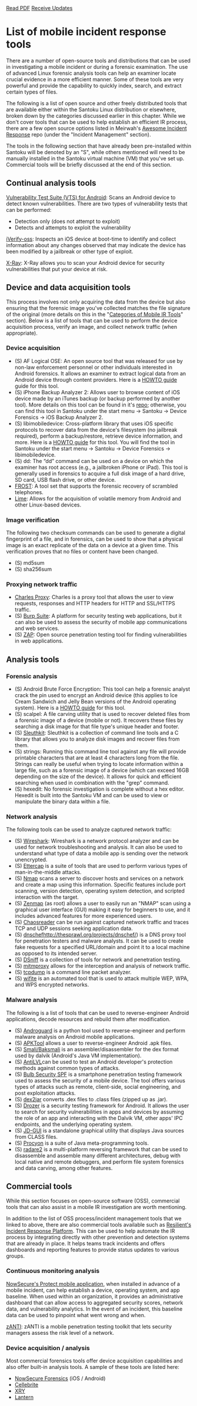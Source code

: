 <div class="cta-banner">
  <a class="cta-banner-pdf" href="https://info.nowsecure.com/IRforAndroidandiOS_PDFRequest.html">Read PDF<i class="fa fa-file-pdf-o"></i></a>
  <a class="cta-banner-update" href="https://info.nowsecure.com/IRforAndroidandiOS_Updates.html">Receive Updates<i class="fa fa-bell-o"></i></a>
</div>

# List of mobile incident response tools

There are a number of open-source tools and distributions that can be used in investigating a mobile incident or during a forensic examination.  The use of advanced Linux forensic analysis tools can help an examiner locate crucial evidence in a more efficient manner. Some of these tools are very powerful and provide the capability to quickly index, search, and extract certain types of files.

The following is a list of open source and other freely distributed tools that are available either within the Santoku Linux distribution or elsewhere, broken down by the categories discussed earlier in this chapter. While we don't cover tools that can be used to help establish an efficient IR process, there are a few open source options listed in Meirwah's [Awesome Incident Response](https://github.com/meirwah/awesome-incident-response) repo (under the "Incident Management" section). 

The tools in the following section that have already been pre-installed within Santoku will be denoted by an "S", while others mentioned will need to be manually installed in the Santoku virtual machine (VM) that you've set up. Commercial tools will be briefly discussed at the end of this section.

## Continual analysis tools
[Vulnerability Test Suite (VTS) for Android](https://github.com/nowsecure/android-vts): Scans an Android device to detect known vulnerabilities. There are two types of vulnerability tests that can be performed:

* Detection only (does not attempt to exploit)
* Detects and attempts to exploit the vulnerability

[iVerify-oss](https://github.com/trailofbits/iverify-oss): Inspects an iOS device at boot-time to identify and collect information about any changes observed that may indicate the device has been modified by a jailbreak or other type of exploit.

[X-Ray](https://labs.duosecurity.com/xray): X-Ray allows you to scan your Android device for security vulnerabilities that put your device at risk. 


## Device and data acquisition tools
This process involves not only acquiring the data from the device but also ensuring that the forensic image you've collected matches the file signature of the original (more details on this in the "[Categories of Mobile IR Tools](../mobile-ir-tool-categories.md)" section). Below is a list of tools that can be used to perform the device acquisition process, verify an image, and collect network traffic (when appropriate).

### Device acquisition
* (S) AF Logical OSE: An open source tool that was released for use by non-law enforcement personnel or other individuals interested in Android forensics. It allows an examiner to extract logical data from an Android device through content providers. Here is a [HOWTO guide](https://santoku-linux.com/howto/howto-use-aflogical-ose-logical-forensics-android/) guide for this tool.
* (S) iPhone Backup Analyzer 2:  Allows user to browse content of iOS device made by an iTunes backup (or backup performed by another tool). More details on this tool can be found in it's [repo](https://github.com/PicciMario/iPhone-Backup-Analyzer-2); otherwise, you can find this tool in Santoku under the start menu -> Santoku -> Device Forensics -> iOS Backup Analyzer 2.
* (S) libimobiledevice: Cross-platform library that uses iOS specific protocols to recover data from the device's filesystem (no jailbreak required), perform a backup/restore, retrieve device information, and more. Here is a [HOWTO guide](https://santoku-linux.com/howto/mobile-forensics/howto-create-a-logical-backup-of-an-ios-device-using-libimobiledevice-on-santoku-linux/) for this tool. You will find the tool in Santoku under the start menu -> Santoku -> Device Forensics -> libimobiledevice.
* (S) dd:  The “dd” command can be used on a device on which the examiner has root access (e.g., a jailbroken iPhone or iPad). This tool is generally used in forensics to acquire a full disk image of a hard drive, SD card, USB flash drive, or other device.
* [FROST](https://www1.informatik.uni-erlangen.de/frost): A tool set that supports the forensic recovery of scrambled telephones. 
* [Lime](https://github.com/504ensicslabs/lime): Allows for the acquisition of volatile memory from Android and other Linux-based devices.

### Image verification 
The following two checksum commands can be used to generate a digital fingerprint of a file, and in forensics, can be used to show that a physical image is an exact replicate of the data on a device at a given time. This verification proves that no files or content have been changed.

* (S) md5sum
* (S) sha256sum

### Proxying network traffic
* [Charles Proxy](https://www.charlesproxy.com/): Charles is a proxy tool that allows the user to view requests, responses and HTTP headers for HTTP and SSL/HTTPS traffic.
* (S) [Burp Suite](https://portswigger.net/burp/):  A platform for security testing web applications, but it can also be used to assess the security of mobile app communications and web services. 
* (S) [ZAP](https://www.owasp.org/index.php/OWASP_Zed_Attack_Proxy_Project): Open source penetration testing tool for finding vulnerabilities in web applications.

## Analysis tools
### Forensic analysis
  * (S) Android Brute Force Encryption: This tool can help a forensic analyst crack the pin used to encrypt an Android device (this applies to Ice Cream Sandwich and Jelly Bean versions of the Android operating system).  Here is a [HOWTO guide](https://santoku-linux.com/howto/mobile-forensics/how-to-brute-force-android-encryption/) for this tool.
  * (S) scalpel:  A file carving utility that is used to recover deleted files from a forensic image of a device (mobile or not). It recovers these files by searching a disk image for that file type's unique header and footer.
  * (S) [Sleuthkit](http://www.sleuthkit.org/): Sleuthkit is a collection of command line tools and a C library that allows you to analyze disk images and recover files from them.
  * (S) strings:  Running this command line tool against any file will provide printable characters that are at least 4 characters long from the file. Strings can really be useful when trying to locate information within a large file, such as a forensic image of a device (which can exceed 16GB depending on the size of the device). It allows for quick and efficient searching when used in combination with the "grep" command.
  * (S) hexedit: No forensic investigation is complete without a hex editor. Hexedit is built into the Santoku VM and can be used to view or manipulate the binary data within a file.

### Network analysis
The following tools can be used to analyze captured network traffic:

* (S) [Wireshark](https://www.wireshark.org/): Wireshark is a network protocol analyzer and can be used for network troubleshooting and analysis. It can also be used to understand what type of data a mobile app is sending over the network unencrypted.
* (S) [Ettercap](https://ettercap.github.io/ettercap/) is a suite of tools that are used to perform various types of man-in-the-middle attacks. 
* (S) [Nmap](https://nmap.org/) scans a server to discover hosts and services on a network and create a map using this information. Specific features include port scanning, version detection, operating system detection, and scripted interaction with the target.
* (S) [Zenmap](https://nmap.org/zenmap/) (as root) allows a user to easily run an "NMAP" scan using a graphical user interface (GUI) making it easy for beginners to use, and it includes advanced features for more experienced users.
* (S) [Chaosreader](http://chaosreader.sourceforge.net/) can be run against captured network traffic and traces TCP and UDP sessions seeking application data.
* (S) [dnschef]()http://thesprawl.org/projects/dnschef/) is a DNS proxy tool for penetration testers and malware analysts. It can be used to create fake requests for a specified URL/domain and point it to a local machine as opposed to its intended server.
* (S) [DSniff](http://www.monkey.org/~dugsong/dsniff/) is a collection of tools for network and penetration testing.
* (S) [mitmproxy](https://mitmproxy.org/) allows for the interception and analysis of network traffic.
* (S) [tcpdump](http://www.tcpdump.org/manpages/tcpdump.1.html) is a command line packet analyzer.
* (S) [wifite](https://github.com/derv82/wifite) is an automated tool that is used to attack multiple WEP, WPA, and WPS encrypted networks.

### Malware analysis
The following is a list of tools that can be used to reverse-engineer Android applications, decode resources and rebuild them after modification.

* (S) [Androguard](https://github.com/androguard/androguard) is a python tool used to reverse-engineer and perform malware analysis on Android mobile applications.
* (S) [APKTool](http://ibotpeaches.github.io/Apktool/) allows a user to reverse-engineer Android .apk files.
* (S) [Smali/Baksmali](https://github.com/JesusFreke/smali/wiki) is an assembler/disassembler for the dex format used by dalvik (Android's Java VM implementation).
* (S) [AntiLVL](http://androidcracking.blogspot.com/p/antilvl_01.html)can be used to test an Android developer's protection methods against common types of attacks. 
* (S) [Bulb Security SPF](https://github.com/georgiaw/Smartphone-Pentest-Framework) is a smartphone penetration testing framework used to assess the security of a mobile device. The tool offers various types of attacks such as remote, client-side, social engineering, and post exploitation attacks.
* (S) [dex2jar](https://github.com/pxb1988/dex2jar) converts .dex files to .class files (zipped up as .jar).
* (S) [Drozer](https://github.com/mwrlabs/drozer) is a security testing framework for Android. It allows the user to search for security vulnerabilities in apps and devices by assuming the role of an app and interacting with the Dalvik VM, other apps' IPC endpoints, and the underlying operating system.
* (S) [JD-GUI](https://github.com/java-decompiler/jd-gui) is a standalone graphical utility that displays Java sources from CLASS files.
* (S) [Procyon](https://bitbucket.org/mstrobel/procyon/) is a suite of Java meta-programming tools.
* (S) [radare2](http://radare.org/r/) is a multi-platform reversing framework that can be used to disassemble and assemble many different architectures, debug with local native and remote debuggers, and perform file system forensics and data carving, among other features.


## Commercial tools
While this section focuses on open-source software (OSS), commercial tools that can also assist in a mobile IR investigation are worth mentioning.

In addition to the list of OSS process/incident management tools that we linked to above, there are also commercial tools available such as [Resilient's Incident Response Platform](https://www.resilientsystems.com/). This can be used to help automate the IR process by integrating directly with other prevention and detection systems that are already in place. It helps teams track incidents and offers dashboards and reporting features to provide status updates to various groups.

### Continuous monitoring analysis
[NowSecure's Protect mobile application](https://www.nowsecure.com/protect/), when installed in advance of a mobile incident, can help establish a device, operating system, and app baseline. When used within an organization, it provides an administrative dashboard that can allow access to aggregated security scores, network data, and vulnerability analytics. In the event of an incident, this baseline data can be used to pinpoint what went wrong and when.

[zANTI](https://github.com/Zimperium/zanti_plugins): zANTI is a mobile penetration testing toolkit that lets security managers assess the risk level of a network.

### Device acquisition / analysis
Most commercial forensics tools offer device acquisition capabilities and also offer built-in analysis tools. A sample of these tools are listed here:

* [NowSecure Forensics](https://www.nowsecure.com/forensics/) (iOS / Android)
* [Cellebrite](http://www.cellebrite.com/Mobile-forensics)
* [XRY](https://www.msab.com/products/xry/)
* [Lantern](https://katanaforensics.com/products/)
